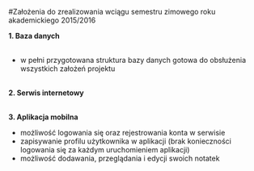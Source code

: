 #Założenia do zrealizowania wciągu semestru zimowego roku akademickiego 2015/2016

<b>1. Baza danych</b><br /><br />
  - w pełni przygotowana struktura bazy danych gotowa do obsłużenia wszystkich założeń projektu<br /><br />
  
<b>2. Serwis internetowy</b><br /><br />

<b>3. Aplikacja mobilna </b><br />
  - możliwość logowania się oraz rejestrowania konta w serwisie<br />
  - zapisywanie profilu użytkownika w aplikacji (brak konieczności logowania się za każdym uruchomieniem aplikacji)<br />
  - możliwość dodawania, przeglądania i edycji swoich notatek<br />


